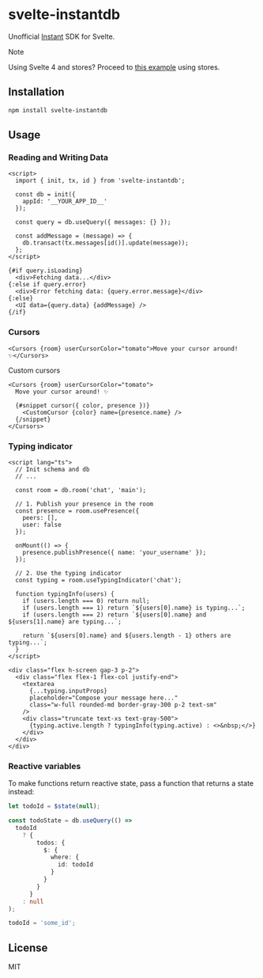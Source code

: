 # svelte-instantdb

Unofficial [Instant](http://instantdb.com/) SDK for Svelte.

> [!NOTE]
> Using Svelte 4 and stores? Proceed to [this example](src/routes/todos-stores/+page.svelte) using stores.

## Installation

```bash
npm install svelte-instantdb
```

## Usage

### Reading and Writing Data

```svelte
<script>
  import { init, tx, id } from 'svelte-instantdb';

  const db = init({
    appId: '__YOUR_APP_ID__'
  });

  const query = db.useQuery({ messages: {} });

  const addMessage = (message) => {
    db.transact(tx.messages[id()].update(message));
  };
</script>

{#if query.isLoading}
  <div>Fetching data...</div>
{:else if query.error}
  <div>Error fetching data: {query.error.message}</div>
{:else}
  <UI data={query.data} {addMessage} />
{/if}
```

### Cursors

```svelte
<Cursors {room} userCursorColor="tomato">Move your cursor around! ✨</Cursors>
```

Custom cursors

```svelte
<Cursors {room} userCursorColor="tomato">
  Move your cursor around! ✨

  {#snippet cursor({ color, presence })}
    <CustomCursor {color} name={presence.name} />
  {/snippet}
</Cursors>
```

### Typing indicator

```svelte
<script lang="ts">
  // Init schema and db
  // ...

  const room = db.room('chat', 'main');

  // 1. Publish your presence in the room
  const presence = room.usePresence({
    peers: [],
    user: false
  });

  onMount(() => {
    presence.publishPresence({ name: 'your_username' });
  });

  // 2. Use the typing indicator
  const typing = room.useTypingIndicator('chat');

  function typingInfo(users) {
    if (users.length === 0) return null;
    if (users.length === 1) return `${users[0].name} is typing...`;
    if (users.length === 2) return `${users[0].name} and ${users[1].name} are typing...`;

    return `${users[0].name} and ${users.length - 1} others are typing...`;
  }
</script>

<div class="flex h-screen gap-3 p-2">
  <div class="flex flex-1 flex-col justify-end">
    <textarea
      {...typing.inputProps}
      placeholder="Compose your message here..."
      class="w-full rounded-md border-gray-300 p-2 text-sm"
    />
    <div class="truncate text-xs text-gray-500">
      {typing.active.length ? typingInfo(typing.active) : <>&nbsp;</>}
    </div>
  </div>
</div>
```

### Reactive variables

To make functions return reactive state, pass a function that returns a state instead:

```ts
let todoId = $state(null);

const todoState = db.useQuery(() =>
  todoId
    ? {
        todos: {
          $: {
            where: {
              id: todoId
            }
          }
        }
      }
    : null
);

todoId = 'some_id';
```

## License

MIT
